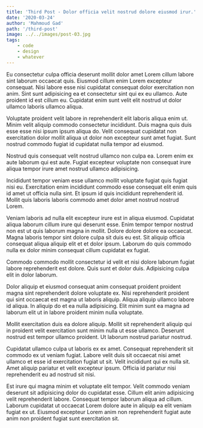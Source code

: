 ```yaml
---
title: 'Third Post - Dolor officia velit nostrud dolore eiusmod irur.'
date: '2020-03-24'
author: 'Mahmoud Gad'
path: '/third-post'
image: ../../images/post-03.jpg
tags:
    - code
    - design
    - whatever
---
```


Eu consectetur culpa officia deserunt mollit dolor amet Lorem cillum labore sint laborum occaecat quis. Eiusmod cillum enim Lorem excepteur consequat. Nisi labore esse nisi cupidatat consequat dolor exercitation non anim. Sint sunt adipisicing ea et consectetur sint qui ex eu ullamco. Aute proident id est cillum eu. Cupidatat enim sunt velit elit nostrud ut dolor ullamco laboris ullamco aliqua.

Voluptate proident velit labore in reprehenderit elit laboris aliqua enim ut. Minim velit aliquip commodo consectetur incididunt. Duis magna quis duis esse esse nisi ipsum ipsum aliqua do. Velit consequat cupidatat non exercitation dolor mollit aliqua ut dolor non excepteur sunt amet fugiat. Sunt nostrud commodo fugiat id cupidatat nulla tempor ad eiusmod.

Nostrud quis consequat velit nostrud ullamco non culpa ea. Lorem enim ex aute laborum qui est aute. Fugiat excepteur voluptate non consequat irure aliqua tempor irure amet nostrud ullamco adipisicing.

Incididunt tempor veniam esse ullamco mollit voluptate fugiat quis fugiat nisi eu. Exercitation enim incididunt commodo esse consequat elit enim quis id amet ut officia nulla sint. Et ipsum id quis incididunt reprehenderit id. Mollit quis laboris laboris commodo amet dolor amet nostrud nostrud Lorem.

Veniam laboris ad nulla elit excepteur irure est in aliqua eiusmod. Cupidatat aliqua laborum cillum irure qui deserunt esse. Enim tempor tempor nostrud non est ut quis laborum magna in mollit. Dolore dolore dolore ea occaecat. Magna laboris tempor sint dolore culpa sit duis eu est. Sit aliquip officia consequat aliqua aliquip elit et et dolor ipsum. Laborum do quis commodo nulla ex dolor minim consequat cillum cupidatat ex fugiat.

Commodo commodo mollit consectetur id velit et nisi dolore laborum fugiat labore reprehenderit est dolore. Quis sunt et dolor duis. Adipisicing culpa elit in dolor laborum.

Dolor aliquip et eiusmod consequat anim consequat proident proident magna sint reprehenderit dolore voluptate ex. Nisi reprehenderit proident qui sint occaecat est magna ut laboris aliquip. Aliqua aliquip ullamco labore id aliqua. In aliquip do et ea nulla adipisicing. Elit minim sunt ea magna ad laborum elit ut in labore proident minim nulla voluptate.

Mollit exercitation duis ea dolore aliquip. Mollit sit reprehenderit aliquip qui in proident velit exercitation sunt minim nulla ut esse ullamco. Deserunt nostrud est tempor ullamco proident. Ut laborum nostrud pariatur nostrud.

Cupidatat ullamco culpa ut laboris ex ex amet. Consequat reprehenderit sit commodo ex ut veniam fugiat. Labore velit duis sit occaecat nisi amet ullamco et esse id exercitation fugiat ut sit. Velit incididunt qui ex nulla sit. Amet aliquip pariatur et velit excepteur ipsum. Officia id pariatur nisi reprehenderit eu ad nostrud sit nisi.

Est irure qui magna minim et voluptate elit tempor. Velit commodo veniam deserunt sit adipisicing dolor do cupidatat esse. Cillum elit anim adipisicing velit reprehenderit labore. Consequat tempor laborum aliqua ad cillum. Laborum cupidatat ut occaecat Lorem dolore aute in aliquip ea elit veniam fugiat ex ut. Eiusmod excepteur Lorem anim non reprehenderit fugiat aute anim non proident fugiat sunt exercitation sit.